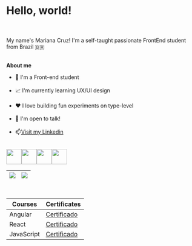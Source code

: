 # Hello, world!
<br><br>
My name's Mariana Cruz! I'm a self-taught passionate FrontEnd student from Brazil 🇧🇷
<br><br>

**About me**

- 💼 I'm a Front-end student <br><br>
- 📈 I'm currently learning UX/UI design <br><br>
- ❤️ I love building fun experiments on type-level <br><br>
- 💬 I'm open to talk! <br><br>
- 📫[Visit my Linkedin](https://www.linkedin.com/in/mariana-cruz-83003512b/) <br><br>

<img src="https://images.ctfassets.net/zojzzdop0fzx/2LzaUqPdXBjtAbFTaDGbW0/a8b4fbfd6ccab7d6de4c3b0803a35ae5/angular_gradient.svg?fm=webp&w=256&q=75" width="40"/><img src="https://cdn.jsdelivr.net/gh/devicons/devicon@latest/icons/react/react-original.svg" width="40"/><img src="https://cdn.jsdelivr.net/gh/devicons/devicon@latest/icons/typescript/typescript-plain.svg" width="40"/><img src="https://cdn.jsdelivr.net/gh/devicons/devicon@latest/icons/javascript/javascript-plain.svg" width="40"/>

| <a><img align="center" src="https://github-readme-stats.vercel.app/api?username=mari-coding&show_icons=true&theme=buefy" /></a> | <a><img align="center" src="https://github-readme-stats.vercel.app/api/top-langs/?username=mari-coding&layout=compact&theme=buefy" /></a> |
| ------------- | ------------- |

<br>

| Courses    | Certificates                                                   |
|------------|----------------------------------------------------------------|
| Angular    | [Certificado](https://hermes.dio.me/certificates/QJOP94MW.pdf) |
| React      | [Certificado](https://hermes.dio.me/certificates/L7OIARDM.pdf) |
| JavaScript | [Certificado](https://hermes.dio.me/certificates/06W8FPFJ.pdf) |

<!--
**mari-coding/mari-coding** is a ✨ _special_ ✨ repository because its `README.md` (this file) appears on your GitHub profile.

Here are some ideas to get you started:

- 🔭 I’m currently working on ...
- 🌱 I’m currently learning ...
- 👯 I’m looking to collaborate on ...
- 🤔 I’m looking for help with ...
- 💬 Ask me about ...
- 📫 How to reach me: ...
- 😄 Pronouns: ...
- ⚡ Fun fact: ...
📚 💡 🛠️ 💻 👨‍💻 ❤️ 🤖 


*italico*  _italico_
**negrito**  __negrito__
___negrito e italico___

- lista
    - sublista

1. lista 
2. lista
    1. sublista

[texto da imagem](https://camo.githubusercontent.com/ea6b4bb0a65d49b5ccf653bf5467a0eb99e0ad57204fdcfb448b354937efeb11/68747470733a2f2f736b696c6c69636f6e732e6465762f69636f6e733f693d7673636f64652c68746d6c2c6373732c6a732c63732c616e67756c61722c74732c6e6f64656a732c72656163742c6e6578746a732c7461696c77696e642c6177732c6769742c6769746875622c706f737467726573267468656d653d6461726b)

![alt text](image-1.png)

`system.out.println();`

> Citações...

| cabeçalho 1 | cabeçalho 2 |
|-------------|-------------|
| testo 1     | texto 2     |
| texto 3     | texto 4     |

- [x] tarefa 1
- [x] tarefa 2 

----------- pula linha
-->



